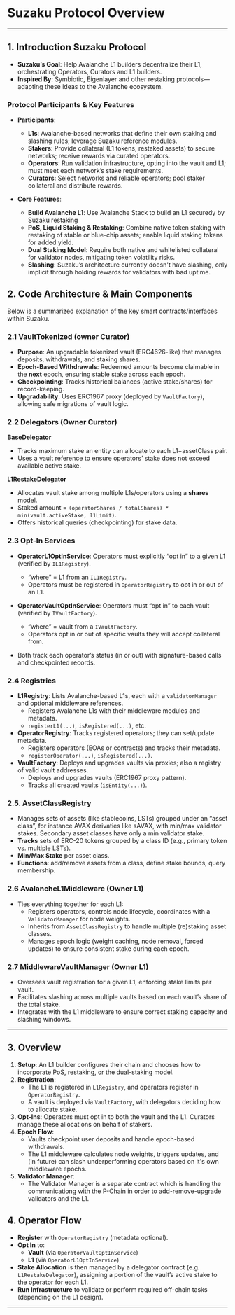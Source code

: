 # Suzaku Protocol Overview

---

## 1. Introduction Suzaku Protocol
- **Suzaku’s Goal**: Help Avalanche L1 builders decentralize their L1, orchestrating Operators, Curators and L1 builders. 
- **Inspired By**: Symbiotic, Eigenlayer and other restaking protocols—adapting these ideas to the Avalanche ecosystem.

### Protocol Participants & Key Features

- **Participants**:
  - **L1s**: Avalanche-based networks that define their own staking and slashing rules; leverage Suzaku reference modules.
  - **Stakers**: Provide collateral (L1 tokens, restaked assets) to secure networks; receive rewards via curated operators.
  - **Operators**: Run validation infrastructure, opting into the vault and L1; must meet each network’s stake requirements.
  - **Curators**: Select networks and reliable operators; pool staker collateral and distribute rewards.

- **Core Features**:
  - **Build Avalanche L1**: Use Avalanche Stack to build an L1 securedy by Suzaku restaking
  - **PoS, Liquid Staking & Restaking**: Combine native token staking with restaking of stable or blue-chip assets; enable liquid staking tokens for added yield.
  - **Dual Staking Model**: Require both native and whitelisted collateral for validator nodes, mitigating token volatility risks.
  - **Slashing**: Suzaku’s architecture currently doesn't have slashing, only implicit through holding rewards for validators with bad uptime. 

## 2. Code Architecture & Main Components

Below is a summarized explanation of the key smart contracts/interfaces within Suzaku.

### 2.1 VaultTokenized (owner Curator)
- **Purpose**: An upgradable tokenized vault (ERC4626-like) that manages deposits, withdrawals, and staking shares.
- **Epoch-Based Withdrawals**: Redeemed amounts become claimable in the **next** epoch, ensuring stable stake across each epoch.
- **Checkpointing**: Tracks historical balances (active stake/shares) for record-keeping.
- **Upgradability**: Uses ERC1967 proxy (deployed by `VaultFactory`), allowing safe migrations of vault logic.

### 2.2 Delegators (Owner Curator)
**BaseDelegator**  
- Tracks maximum stake an entity can allocate to each L1+assetClass pair.
- Uses a vault reference to ensure operators’ stake does not exceed available active stake.

**L1RestakeDelegator**  
- Allocates vault stake among multiple L1s/operators using a **shares** model.
- Staked amount = `(operatorShares / totalShares) * min(vault.activeStake, l1Limit)`.
- Offers historical queries (checkpointing) for stake data.

### 2.3 Opt-In Services
- **OperatorL1OptInService**: Operators must explicitly “opt in” to a given L1 (verified by `IL1Registry`).
  - “where” = L1 from an `IL1Registry`.  
  - Operators must be registered in `OperatorRegistry` to opt in or out of an L1.
- **OperatorVaultOptInService**: Operators must “opt in” to each vault (verified by `IVaultFactory`).
  - “where” = vault from a `IVaultFactory`.  
  - Operators opt in or out of specific vaults they will accept collateral from.

- Both track each operator’s status (in or out) with signature-based calls and checkpointed records.

### 2.4 Registries
- **L1Registry**: Lists Avalanche-based L1s, each with a `validatorManager` and optional middleware references.
   - Registers Avalanche L1s with their middleware modules and metadata.  
   - `registerL1(...)`, `isRegistered(...)`, etc.
- **OperatorRegistry**: Tracks registered operators; they can set/update metadata.
   - Registers operators (EOAs or contracts) and tracks their metadata.  
   - `registerOperator(...)`, `isRegistered(...)`.
- **VaultFactory**: Deploys and upgrades vaults via proxies; also a registry of valid vault addresses.
   - Deploys and upgrades vaults (ERC1967 proxy pattern).  
   - Tracks all created vaults (`isEntity(...)`).

### 2.5. AssetClassRegistry
- Manages sets of assets (like stablecoins, LSTs) grouped under an “asset class”, for instance AVAX derivaties like sAVAX, with min/max validator stakes. Secondary asset classes have only a min validator stake.
- **Tracks** sets of ERC-20 tokens grouped by a class ID (e.g., primary token vs. multiple LSTs).  
- **Min/Max Stake** per asset class.  
- **Functions**: add/remove assets from a class, define stake bounds, query membership.


### 2.6 AvalancheL1Middleware (Owner L1)
- Ties everything together for each L1:
  - Registers operators, controls node lifecycle, coordinates with a `ValidatorManager` for node weights.
  - Inherits from `AssetClassRegistry` to handle multiple (re)staking asset classes.
  - Manages epoch logic (weight caching, node removal, forced updates) to ensure consistent stake during each epoch.

### 2.7 MiddlewareVaultManager (Owner L1)
- Oversees vault registration for a given L1, enforcing stake limits per vault.
- Facilitates slashing across multiple vaults based on each vault’s share of the total stake.
- Integrates with the L1 middleware to ensure correct staking capacity and slashing windows.

---

## 3. Overview
1. **Setup**: An L1 builder configures their chain and chooses how to incorporate PoS, restaking, or the dual-staking model.
2. **Registration**: 
   - The L1 is registered in `L1Registry`, and operators register in `OperatorRegistry`.
   - A vault is deployed via `VaultFactory`, with delegators deciding how to allocate stake.
3. **Opt-Ins**: Operators must opt in to both the vault and the L1. Curators manage these allocations on behalf of stakers.
4. **Epoch Flow**: 
   - Vaults checkpoint user deposits and handle epoch-based withdrawals.
   - The L1 middleware calculates node weights, triggers updates, and (in future) can slash underperforming operators based on it's own middleware epochs.
5. **Validator Manager**:
   - The Validator Manager is a separate contract which is handling the communicationg with the P-Chain in order to add-remove-upgrade validators and the L1.

## 4. Operator Flow
- **Register** with `OperatorRegistry` (metadata optional).
- **Opt In** to:
  - **Vault** (via `OperatorVaultOptInService`)  
  - **L1** (via `OperatorL1OptInService`)
- **Stake Allocation** is then managed by a delegator contract (e.g. `L1RestakeDelegator`), assigning a portion of the vault’s active stake to the operator for each L1.
- **Run Infrastructure** to validate or perform required off-chain tasks (depending on the L1 design).

---
